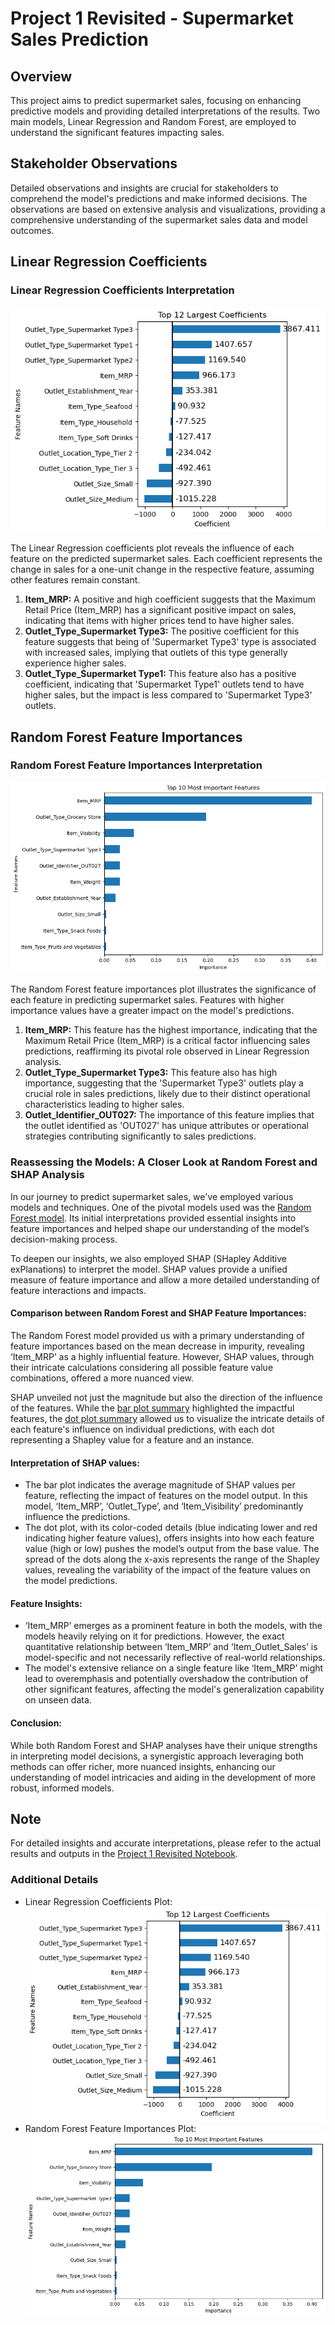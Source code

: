 
# Project 1 Revisited - Supermarket Sales Prediction

## Overview
This project aims to predict supermarket sales, focusing on enhancing predictive models and providing detailed interpretations of the results. Two main models, Linear Regression and Random Forest, are employed to understand the significant features impacting sales.

## Stakeholder Observations
Detailed observations and insights are crucial for stakeholders to comprehend the model's predictions and make informed decisions. The observations are based on extensive analysis and visualizations, providing a comprehensive understanding of the supermarket sales data and model outcomes.



## Linear Regression Coefficients

### Linear Regression Coefficients Interpretation
![Linear Regression Plot](https://github.com/coryncates/Prediction-of-Product-Sales/blob/main/Lin.png?raw=true)

The Linear Regression coefficients plot reveals the influence of each feature on the predicted supermarket sales. Each coefficient represents the change in sales for a one-unit change in the respective feature, assuming other features remain constant.

1. **Item_MRP:** A positive and high coefficient suggests that the Maximum Retail Price (Item_MRP) has a significant positive impact on sales, indicating that items with higher prices tend to have higher sales.
2. **Outlet_Type_Supermarket Type3:** The positive coefficient for this feature suggests that being of 'Supermarket Type3' type is associated with increased sales, implying that outlets of this type generally experience higher sales.
3. **Outlet_Type_Supermarket Type1:** This feature also has a positive coefficient, indicating that 'Supermarket Type1' outlets tend to have higher sales, but the impact is less compared to 'Supermarket Type3' outlets.


## Random Forest Feature Importances

### Random Forest Feature Importances Interpretation
![Random Forest Importances Plot](https://github.com/coryncates/Prediction-of-Product-Sales/blob/main/Reg.png?raw=true)

The Random Forest feature importances plot illustrates the significance of each feature in predicting supermarket sales. Features with higher importance values have a greater impact on the model's predictions.

1. **Item_MRP:** This feature has the highest importance, indicating that the Maximum Retail Price (Item_MRP) is a critical factor influencing sales predictions, reaffirming its pivotal role observed in Linear Regression analysis.
2. **Outlet_Type_Supermarket Type3:** This feature also has high importance, suggesting that the 'Supermarket Type3' outlets play a crucial role in sales predictions, likely due to their distinct operational characteristics leading to higher sales.
3. **Outlet_Identifier_OUT027:** The importance of this feature implies that the outlet identified as 'OUT027' has unique attributes or operational strategies contributing significantly to sales predictions.

### Reassessing the Models: A Closer Look at Random Forest and SHAP Analysis

In our journey to predict supermarket sales, we've employed various models and techniques. One of the pivotal models used was the [Random Forest model](https://github.com/coryncates/Prediction-of-Product-Sales/blob/main/Reg.png?raw=true). Its initial interpretations provided essential insights into feature importances and helped shape our understanding of the model’s decision-making process.

To deepen our insights, we also employed SHAP (SHapley Additive exPlanations) to interpret the model. SHAP values provide a unified measure of feature importance and allow a more detailed understanding of feature interactions and impacts.

#### **Comparison between Random Forest and SHAP Feature Importances:**
The Random Forest model provided us with a primary understanding of feature importances based on the mean decrease in impurity, revealing ‘Item_MRP’ as a highly influential feature. However, SHAP values, through their intricate calculations considering all possible feature value combinations, offered a more nuanced view.

SHAP unveiled not just the magnitude but also the direction of the influence of the features. While the [bar plot summary](https://github.com/coryncates/Project-Revisited/blob/main/bar.png?raw=true) highlighted the impactful features, the [dot plot summary](https://github.com/coryncates/Project-Revisited/blob/main/bar.png?raw=true) allowed us to visualize the intricate details of each feature's influence on individual predictions, with each dot representing a Shapley value for a feature and an instance.

#### **Interpretation of SHAP values:**
- The bar plot indicates the average magnitude of SHAP values per feature, reflecting the impact of features on the model output. In this model, ‘Item_MRP’, ‘Outlet_Type’, and ‘Item_Visibility’ predominantly influence the predictions.
- The dot plot, with its color-coded details (blue indicating lower and red indicating higher feature values), offers insights into how each feature value (high or low) pushes the model’s output from the base value. The spread of the dots along the x-axis represents the range of the Shapley values, revealing the variability of the impact of the feature values on the model predictions.

#### **Feature Insights:**
- ‘Item_MRP’ emerges as a prominent feature in both the models, with the models heavily relying on it for predictions. However, the exact quantitative relationship between ‘Item_MRP’ and ‘Item_Outlet_Sales’ is model-specific and not necessarily reflective of real-world relationships.
- The model's extensive reliance on a single feature like ‘Item_MRP’ might lead to overemphasis and potentially overshadow the contribution of other significant features, affecting the model's generalization capability on unseen data.

#### **Conclusion:**
While both Random Forest and SHAP analyses have their unique strengths in interpreting model decisions, a synergistic approach leveraging both methods can offer richer, more nuanced insights, enhancing our understanding of model intricacies and aiding in the development of more robust, informed models.


## Note
For detailed insights and accurate interpretations, please refer to the actual results and outputs in the [Project 1 Revisited Notebook](Project_1_Revisited.ipynb).

### Additional Details
- Linear Regression Coefficients Plot: ![Linear Regression Plot](https://github.com/coryncates/Prediction-of-Product-Sales/blob/main/Lin.png?raw=true)
- Random Forest Feature Importances Plot: ![Random Forest Importances Plot](https://github.com/coryncates/Prediction-of-Product-Sales/blob/main/Reg.png?raw=true)
